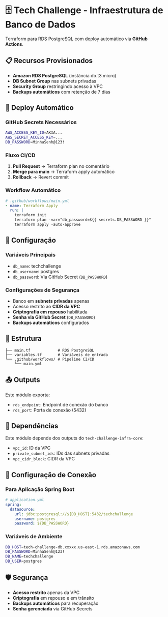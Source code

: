 # 🗄️ Tech Challenge - Infraestrutura de Banco de Dados

Terraform para RDS PostgreSQL com deploy automático via **GitHub Actions**.

## 📋 Recursos Provisionados

- **Amazon RDS PostgreSQL** (instância db.t3.micro)
- **DB Subnet Group** nas subnets privadas
- **Security Group** restringindo acesso à VPC
- **Backups automáticos** com retenção de 7 dias


## 🚀 Deploy Automático

### GitHub Secrets Necessários

```bash
AWS_ACCESS_KEY_ID=AKIA...
AWS_SECRET_ACCESS_KEY=...
DB_PASSWORD=MinhaSenh@123!
```

### Fluxo CI/CD

1. **Pull Request** → Terraform plan no comentário
2. **Merge para main** → Terraform apply automático
3. **Rollback** → Revert commit

### Workflow Automático

```yaml
# .github/workflows/main.yml
- name: Terraform Apply
  run: |
    terraform init
    terraform plan -var="db_password=${{ secrets.DB_PASSWORD }}"
    terraform apply -auto-approve
```

## 🔧 Configuração

### Variáveis Principais

- `db_name`: techchallenge
- `db_username`: postgres
- `db_password`: Via GitHub Secret (`DB_PASSWORD`)

### Configurações de Segurança

- Banco em **subnets privadas** apenas
- Acesso restrito ao **CIDR da VPC**
- **Criptografia em repouso** habilitada
- **Senha via GitHub Secret** (`DB_PASSWORD`)
- **Backups automáticos** configurados

## 📁 Estrutura

```
├── main.tf            # RDS PostgreSQL
├── variables.tf       # Variáveis de entrada
└── .github/workflows/ # Pipeline CI/CD
    └── main.yml
```

## 📤 Outputs

Este módulo exporta:

- `rds_endpoint`: Endpoint de conexão do banco
- `rds_port`: Porta de conexão (5432)

## 🔗 Dependências

Este módulo depende dos outputs do `tech-challenge-infra-core`:

- `vpc_id`: ID da VPC
- `private_subnet_ids`: IDs das subnets privadas
- `vpc_cidr_block`: CIDR da VPC

## 🔧 Configuração de Conexão

### Para Aplicação Spring Boot

```yaml
# application.yml
spring:
  datasource:
    url: jdbc:postgresql://${DB_HOST}:5432/techchallenge
    username: postgres
    password: ${DB_PASSWORD}
```

### Variáveis de Ambiente

```bash
DB_HOST=tech-challenge-db.xxxxx.us-east-1.rds.amazonaws.com
DB_PASSWORD=MinhaSenh@123!
DB_NAME=techchallenge
DB_USER=postgres
```

## 🛡️ Segurança

- **Acesso restrito** apenas da VPC
- **Criptografia** em repouso e em trânsito
- **Backups automáticos** para recuperação
- **Senha gerenciada** via GitHub Secrets